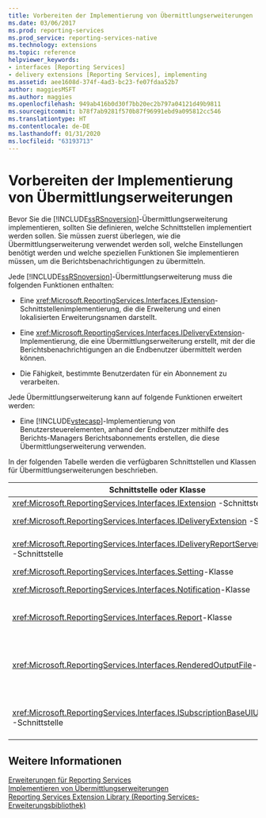 ```yaml
---
title: Vorbereiten der Implementierung von Übermittlungserweiterungen | Microsoft-Dokumentation
ms.date: 03/06/2017
ms.prod: reporting-services
ms.prod_service: reporting-services-native
ms.technology: extensions
ms.topic: reference
helpviewer_keywords:
- interfaces [Reporting Services]
- delivery extensions [Reporting Services], implementing
ms.assetid: aee1608d-374f-4ad3-bc23-fe07fdaa52b7
author: maggiesMSFT
ms.author: maggies
ms.openlocfilehash: 949ab416b0d30f7bb20ec2b797a04121d49b9811
ms.sourcegitcommit: b78f7ab9281f570b87f96991ebd9a095812cc546
ms.translationtype: HT
ms.contentlocale: de-DE
ms.lasthandoff: 01/31/2020
ms.locfileid: "63193713"
---
```

# <a name="preparing-to-implement-a-delivery-extension"></a>Vorbereiten der Implementierung von Übermittlungserweiterungen
  Bevor Sie die [!INCLUDE[ssRSnoversion](../../../includes/ssrsnoversion-md.md)]-Übermittlungserweiterung implementieren, sollten Sie definieren, welche Schnittstellen implementiert werden sollen. Sie müssen zuerst überlegen, wie die Übermittlungserweiterung verwendet werden soll, welche Einstellungen benötigt werden und welche speziellen Funktionen Sie implementieren müssen, um die Berichtsbenachrichtigungen zu übermitteln.  
  
 Jede [!INCLUDE[ssRSnoversion](../../../includes/ssrsnoversion-md.md)]-Übermittlungserweiterung muss die folgenden Funktionen enthalten:  
  
-   Eine <xref:Microsoft.ReportingServices.Interfaces.IExtension>-Schnittstellenimplementierung, die die Erweiterung und einen lokalisierten Erweiterungsnamen darstellt.  
  
-   Eine <xref:Microsoft.ReportingServices.Interfaces.IDeliveryExtension>-Implementierung, die eine Übermittlungserweiterung erstellt, mit der die Berichtsbenachrichtigungen an die Endbenutzer übermittelt werden können.  
  
-   Die Fähigkeit, bestimmte Benutzerdaten für ein Abonnement zu verarbeiten.  
  
 Jede Übermittlungserweiterung kann auf folgende Funktionen erweitert werden:  
  
-   Eine [!INCLUDE[vstecasp](../../../includes/vstecasp-md.md)]-Implementierung von Benutzersteuerelementen, anhand der Endbenutzer mithilfe des Berichts-Managers Berichtsabonnements erstellen, die diese Übermittlungserweiterung verwenden.  
  
 In der folgenden Tabelle werden die verfügbaren Schnittstellen und Klassen für Übermittlungserweiterungen beschrieben.  
  
|Schnittstelle oder Klasse|BESCHREIBUNG|  
|------------------------|-----------------|  
|<xref:Microsoft.ReportingServices.Interfaces.IExtension> -Schnittstelle|Stellt eine Erweiterung in [!INCLUDE[ssRSnoversion](../../../includes/ssrsnoversion-md.md)] dar.|  
|<xref:Microsoft.ReportingServices.Interfaces.IDeliveryExtension> -Schnittstelle|Stellt eine Übermittlungserweiterung in [!INCLUDE[ssRSnoversion](../../../includes/ssrsnoversion-md.md)] dar.|  
|<xref:Microsoft.ReportingServices.Interfaces.IDeliveryReportServerInformation> -Schnittstelle|Enthält auch Informationen zum Berichtsserver, die von den Übermittlungserweiterungen benötigt werden (z. B. eine Liste der verfügbaren Renderingerweiterungen).|  
|<xref:Microsoft.ReportingServices.Interfaces.Setting>-Klasse|Stellt eine Einstellung für eine Erweiterung dar.|  
|<xref:Microsoft.ReportingServices.Interfaces.Notification>-Klasse|Enthält Abonnementinformationen, mithilfe der die Übermittlungserweiterungen Berichte übermitteln.|  
|<xref:Microsoft.ReportingServices.Interfaces.Report>-Klasse|Stellt berichtsspezifische Informationen und Methoden dar, anhand derer die Übermittlungserweiterungen Berichte an die Benutzer übermitteln können.|  
|<xref:Microsoft.ReportingServices.Interfaces.RenderedOutputFile>-Klasse|Stellt die Ausgabe von einer Renderingerweiterung dar. Ein <xref:Microsoft.ReportingServices.Interfaces.RenderedOutputFile>-Objekt enthält die dazugehörigen Informationen zu Dateiname und Dateityp, die von der Übermittlungserweiterung benötigt werden, um den von der Renderingerweiterung zurückgegebenen Datenstrom zu verarbeiten.|  
|<xref:Microsoft.ReportingServices.Interfaces.ISubscriptionBaseUIUserControl> -Schnittstelle|Ein Benutzersteuerelement, mit dem Abonnementinformationen, die für die Übermittlungserweiterung spezifisch sind, vom Benutzer im Berichts-Manager abgerufen werden können (z. B. eine E-Mail-Adresse oder der Pfad zu einer Dateifreigabe).|  
  
## <a name="see-also"></a>Weitere Informationen  
 [Erweiterungen für Reporting Services](../../../reporting-services/extensions/reporting-services-extensions.md)   
 [Implementieren von Übermittlungserweiterungen](../../../reporting-services/extensions/delivery-extension/implementing-a-delivery-extension.md)   
 [Reporting Services Extension Library (Reporting Services-Erweiterungsbibliothek)](../../../reporting-services/extensions/reporting-services-extension-library.md)  
  
  
